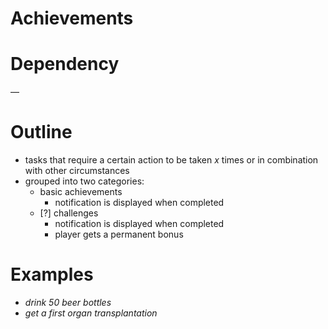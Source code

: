 # Achievements

# Dependency

—

# Outline

- tasks that require a certain action to be taken *x* times or in combination with other circumstances
- grouped into two categories:
    - basic achievements
        - notification is displayed when completed
    - [?] challenges
        - notification is displayed when completed
        - player gets a permanent bonus

# Examples

- *drink 50 beer bottles*
- *get a first organ transplantation*